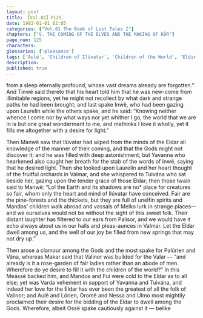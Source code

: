 ```yaml
---
layout: post
title: 【Vol.01】P125.
date: 1983-01-01 02:05
categories: ["Vol.01 The Book of Lost Tales I"]
chapters: ["V. THE COMING OF THE ELVES AND THE MAKING OF KÔR"]
page_num: 125
characters: 
glossaries: ['pleasance']
tags: ['Aulë', 'Children of Ilúvatar', 'Children of the World', 'Eldar', 'unelfin', 'Finwë Nólemë', 'Fui', 'Ilúvatar', 'Inwë', 'Laurelin', 'Lórien', 'Makar', 'Mandos', 'children of Mandos', 'Manwë', 'Meássë', 'Melko', 'Nessa', 'Nornorë', 'Oromë', 'Ossë', 'Palisor', 'Palúrien', 'Tuivána', 'Tinwë', 'Ulmo', 'Valmar', 'Vána']
description: 
published: true
---
```


<p style="text-indent: 0;">
from a sleep eternally profound, whose vast dreams already are forgotten.” And Tinwë said thereto that his heart told him that he was new-come from illimitable regions, yet he might not recollect by what dark and strange paths he had been brought; and last spake Inwë, who had been gazing upon Laurelin while the others spake, and he said: “Knowing neither whence I come nor by what ways nor yet whither I go, the world that we are in is but one great wonderment to me, and methinks I love it wholly, yet it fills me altogether with a desire for light.”
</p>

Then Manwë saw that Ilúvatar had wiped from the minds of the Eldar all knowledge of the manner of their coming, and that the Gods might not discover it; and he was filled with deep astonishment; but Yavanna who hearkened also caught her breath for the stab of the words of Inwë, saying that he desired light. Then she looked upon Laurelin and her heart thought of the fruitful orchards in Valmar, and she whispered to Tuivána who sat beside her, gazing upon the tender grace of those Eldar; then those twain said to Manwë: “Lo! the Earth and its shadows are no* place for creatures so fair, whom only the heart and mind of Ilúvatar have conceived. Fair are the pine-forests and the thickets, but they are full of unelfin spirits and Mandos’ children walk abroad and vassals of Melko lurk in strange places—and we ourselves would not be without the sight of this sweet folk. Their distant laughter has filtered to our ears from Palisor, and we would have it echo always about us in our halls and pleas-aunces in Valmar. Let the Eldar dwell among us, and the well of our joy be filled from new springs that may not dry up.”

Then arose a clamour among the Gods and the most spake for Palúrien and Vána, whereas Makar said that Valinor was builded for the Valar — “and already is it a rose-garden of fair ladies rather than an abode of men. Wherefore do ye desire to fill it with the children of the world?” In this Meássë backed him, and Mandos and Fui were cold to the Eldar as to all else; yet was Varda vehement in support of Yavanna and Tuivána, and indeed her love for the Eldar has ever been the greatest of all the folk of Valinor; and Aulë and Lórien, Oromë and Nessa and Ulmo most mightily proclaimed their desire for the bidding of the Eldar to dwell among the Gods. Wherefore, albeit Ossë spake cautiously against it — belike

